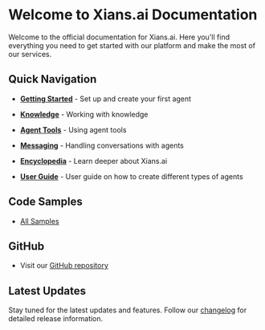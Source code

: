 # Welcome to Xians.ai Documentation

Welcome to the official documentation for Xians.ai. Here you'll find everything you need to get started with our platform and make the most of our services.

## Quick Navigation

- **[Getting Started](1-getting-started/1-setting-up.md)** - Set up and create your first agent

- **[Knowledge](2-knowledge/1-manage-knowledge.md)** - Working with knowledge

- **[Agent Tools](3-tools/1-agent-tool-types.md)** - Using agent tools

- **[Messaging](4-messaging/1-agent-conversations.md)** - Handling conversations with agents

- **[Encyclopedia](n-encyclopedia/multi-flow-agents.md)** - Learn deeper about Xians.ai

- **[User Guide](5-user-guides/1-simple-conversation-bot.md)** - User guide on how to create different types of agents

## Code Samples

- [All Samples](https://github.com/XiansAiPlatform/XiansAi.PublicDocs/tree/main/samples)

## GitHub

- Visit our [GitHub repository](https://github.com/XiansAiPlatform)

## Latest Updates

Stay tuned for the latest updates and features. Follow our [changelog](https://github.com/XiansAiPlatform/XiansAi.Lib/releases) for detailed release information.
